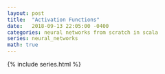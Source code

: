 ```yaml
---
layout: post
title:  "Activation Functions"
date:   2018-09-13 22:05:00 -0400
categories: neural networks from scratch in scala
series: neural_networks
math: true
---
```


{% include series.html %}
